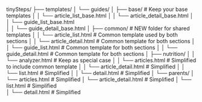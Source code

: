 tinySteps/
├── templates/
│   └── guides/
│       ├── base/                  # Keep your base templates
│       │   └── article_list_base.html
│       │   └── article_detail_base.html
│       │   └── guide_list_base.html  
│       │   └── guide_detail_base.html
│       ├── common/                # NEW folder for shared templates
│       │   └── article_list.html  # Common template used by both sections
│       │   └── article_detail.html # Common template for both sections
│       │   └── guide_list.html    # Common template for both sections
│       │   └── guide_detail.html  # Common template for both sections
│       ├── nutrition/
│       │   └── analyzer.html      # Keep as special case
│       │   └── articles.html      # Simplified to include common template
│       │   └── article_detail.html # Simplified
│       │   └── list.html          # Simplified
│       │   └── detail.html        # Simplified
│       └── parents/
│           └── articles.html      # Simplified
│           └── article_detail.html # Simplified
│           └── list.html          # Simplified  
│           └── detail.html        # Simplified